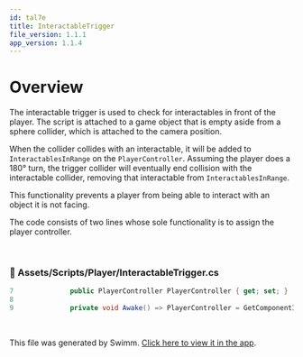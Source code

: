 ```yaml
---
id: tal7e
title: InteractableTrigger
file_version: 1.1.1
app_version: 1.1.4
---
```


# Overview

The interactable trigger is used to check for interactables in front of the player. The script is attached to a game object that is empty aside from a sphere collider, which is attached to the camera position.

When the collider collides with an interactable, it will be added to `InteractablesInRange`<swm-token data-swm-token=":Assets/Scripts/Player/PlayerController.cs:53:8:8:`		public List&lt;IInteractable&gt; InteractablesInRange { get; set; } = new ();`"/> on the `PlayerController`<swm-token data-swm-token=":Assets/Scripts/Player/InteractableTrigger.cs:7:3:3:`        public PlayerController PlayerController { get; set; }`"/>. Assuming the player does a 180° turn, the trigger collider will eventually end collision with the interactable collider, removing that interactable from `InteractablesInRange`<swm-token data-swm-token=":Assets/Scripts/Player/PlayerController.cs:53:8:8:`		public List&lt;IInteractable&gt; InteractablesInRange { get; set; } = new ();`"/>.

This functionality prevents a player from being able to interact with an object it is not facing.

The code consists of two lines whose sole functionality is to assign the player controller.

<br/>


<!-- NOTE-swimm-snippet: the lines below link your snippet to Swimm -->
### 📄 Assets/Scripts/Player/InteractableTrigger.cs
```c#
7              public PlayerController PlayerController { get; set; }
8      
9              private void Awake() => PlayerController = GetComponentInParent<PlayerController>();
```

<br/>

This file was generated by Swimm. [Click here to view it in the app](https://app.swimm.io/repos/Z2l0aHViJTNBJTNBQ2hyb21ldHJ5JTNBJTNBcGlkaWU=/docs/tal7e).
